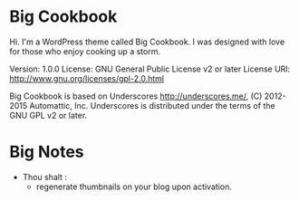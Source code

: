 

Big Cookbook
=============

Hi. I'm a WordPress theme called Big Cookbook. 
I was designed with love for those who enjoy cooking up a storm.

Version: 1.0.0
License: GNU General Public License v2 or later
License URI: http://www.gnu.org/licenses/gpl-2.0.html

Big Cookbook is based on Underscores http://underscores.me/, (C) 2012-2015 Automattic, Inc.
Underscores is distributed under the terms of the GNU GPL v2 or later.


Big Notes
=============

* Thou shalt : 
	* regenerate thumbnails on your blog upon activation.


